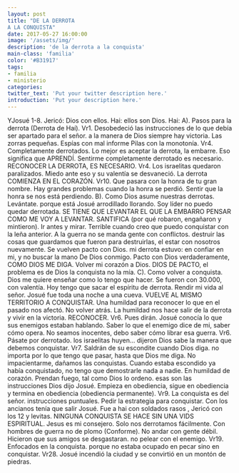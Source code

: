 ```yaml
---
layout: post
title: "DE LA DERROTA
A LA CONQUISTA"
date: 2017-05-27 16:00:00
image: '/assets/img/'
description: 'de la derrota a la conquista'
main-class: 'familia'
color: '#B31917'
tags:
- familia
- ministerio
categories:
twitter_text: 'Put your twitter description here.'
introduction: 'Put your description here.'
---
```


YJosué 1-8.
Jericó: Dios con ellos.
Hai: ellos son Dios.
Hai:
A). Pasos para la derrota (Derrota de Haí).
Vr1. Desobedeció las instrucciones de lo que debía ser apartado para el señor.
a la manera de Dios siempre hay victoria.
Las zorras pequeñas.
Espías con mal informe
Pilas con la monotonía.
Vr4. Completamente derrotados.
Lo mejor es aceptar la derrota, la embarre.
Eso significa que APRENDÍ.
Sentirme completamente derrotado es necesario.
RECONOCER LA DERROTA, ES NECESARIO.
Vr4. Los israelitas quedaron paralizados.
Miedo ante eso y su valentía se desvaneció.
La derrota COMIENZA EN EL CORAZÓN.
Vr10. Que pasara con la honra de tu gran nombre.
Hay grandes problemas cuando la honra se perdió.
Sentir que la honra se nos está perdiendo.
B). Como Dios asume nuestras derrotas.
Levántate.
porque está Josué arrodillado llorando.
Soy líder no puedo quedar derrotada.
SE TIENE QUE LEVANTAR EL QUE LA EMBARRO
PENSAR COMO ME VOY A LEVANTAR.
SANTIFICA (por qué robaron, engañaron y mintieron).
Ir antes y mirar.
Terrible cuando creo que puedo conquistar con la leña anterior.
A la guerra no se manda gente con conflictos.
destruir las cosas que guardamos que fueron para destruirlas, el estar con nosotros nuevamente.
Se vuelven pacto con Dios.
mi derrota estuvo: en confiar en mi, y no buscar la mano De Dios conmigo.
Pacto con Dios verdaderamente, COMO DIOS ME DIGA.
Volver mi corazón a Dios.
DIOS DE PACTO, el problema es de Dios la conquista no la mía.
C). Como volver a conquista.
Dios me quiere enseñar como lo tengo que hacer.
Se fueron con 30.000, con valentía.
Hoy tengo que sacar el espíritu de derrota.
Rendir mi vida al señor.
Josué fue toda una noche a una cueva.
VUELVE AL MISMO TERRITORIO A CONQUISTAR.
Una humildad para reconocer lo que en el pasado nos afectó.
No volver atrás.
La humildad nos hace salir de la derrota y vivir en la victoria.
RECONOCER.
Vr6. Pues dirán.
Josué conocía lo que sus enemigos estaban hablando.
Saber lo que el enemigo dice de mi, saber cómo opera.
No seamos inocentes, debo saber cómo librar esa guerra.
Vr6. Pásate por derrotado.
los israelitas huyen... dijeron
Dios sabe la manera que debemos conquistar.
Vr7. Saldrán de su escondite cuando Dios diga.
no importa por lo que tengo que pasar, hasta que Dios me diga.
No impacientarme, dañamos las conquistas.
Cuando estaba escondido ya había conquistado, no tengo que demostrarle nada a nadie.
En humildad de corazón.
Prendan fuego, tal como Dios lo ordeno.
esas son las instrucciones Dios dijo Josué.
Empieza en obediencia, sigue en obediencia y termina en obediencia (obediencia permanente).
Vr9. La conquista es del señor.
instrucciones puntuales.
Pedir la estrategia para conquistar.
Con los ancianos tenía que salir Josué.
Fue a hai con soldados rasos , Jericó con los 12 y levitas.
NINGUNA CONQUISTA SE HACE SIN UNA VIDS ESPIRITUAL.
Jesus es mi consejero.
Solo nos derrotamos fácilmente.
Con hombres de guerra no de plomo (Conforme).
No andar con gente débil.
Hicieron que sus amigos se desgastaran.
no pelear con el enemigo.
Vr19. Enfocados en la conquista.
porque no estaba ocupado en pecar sino en conquistar.
Vr28. Josué incendió la ciudad y se convirtió en un montón de piedras.
​

[jekyll-gh]: https://github.com/mojombo/jekyll
[jekyll]:    http://jekyllrb.com
